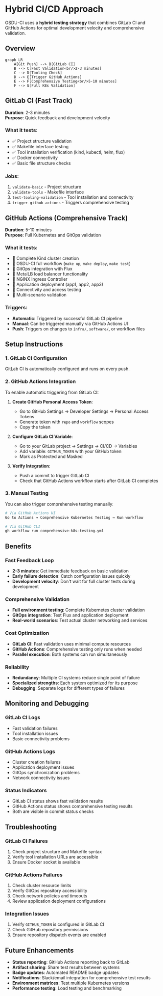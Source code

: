# Hybrid CI/CD Approach

OSDU-CI uses a **hybrid testing strategy** that combines GitLab CI and GitHub Actions for optimal development velocity and comprehensive validation.

## Overview

```mermaid
graph LR
    A[Git Push] --> B[GitLab CI]
    B --> C[Fast Validation<br/>2-3 minutes]
    C --> D[Tooling Check]
    D --> E[Trigger GitHub Actions]
    E --> F[Comprehensive Testing<br/>5-10 minutes]
    F --> G[Full K8s Validation]
```

## GitLab CI (Fast Track)

**Duration**: 2-3 minutes  
**Purpose**: Quick feedback and development velocity

### What it tests:
- ✅ Project structure validation
- ✅ Makefile interface testing  
- ✅ Tool installation verification (kind, kubectl, helm, flux)
- ✅ Docker connectivity
- ✅ Basic file structure checks

### Jobs:
1. `validate-basic` - Project structure
2. `validate-tools` - Makefile interface
3. `test-tooling-validation` - Tool installation and connectivity
4. `trigger-github-actions` - Triggers comprehensive testing

## GitHub Actions (Comprehensive Track)

**Duration**: 5-10 minutes  
**Purpose**: Full Kubernetes and GitOps validation

### What it tests:
- 🔄 Complete Kind cluster creation
- 🔄 OSDU-CI full workflow (`make up`, `make deploy`, `make test`)
- 🔄 GitOps integration with Flux
- 🔄 MetalLB load balancer functionality
- 🔄 NGINX Ingress Controller
- 🔄 Application deployment (app1, app2, app3)
- 🔄 Connectivity and access testing
- 🔄 Multi-scenario validation

### Triggers:
- **Automatic**: Triggered by successful GitLab CI pipeline
- **Manual**: Can be triggered manually via GitHub Actions UI
- **Push**: Triggers on changes to `infra/`, `software/`, or workflow files

## Setup Instructions

### 1. GitLab CI Configuration

GitLab CI is automatically configured and runs on every push.

### 2. GitHub Actions Integration

To enable automatic triggering from GitLab CI:

1. **Create GitHub Personal Access Token**:
   - Go to GitHub Settings → Developer Settings → Personal Access Tokens
   - Generate token with `repo` and `workflow` scopes
   - Copy the token

2. **Configure GitLab CI Variable**:
   - Go to your GitLab project → Settings → CI/CD → Variables
   - Add variable: `GITHUB_TOKEN` with your GitHub token
   - Mark as Protected and Masked

3. **Verify Integration**:
   - Push a commit to trigger GitLab CI
   - Check that GitHub Actions workflow starts after GitLab CI completes

### 3. Manual Testing

You can also trigger comprehensive testing manually:

```bash
# Via GitHub Actions UI
Go to Actions → Comprehensive Kubernetes Testing → Run workflow

# Via GitHub CLI
gh workflow run comprehensive-k8s-testing.yml
```

## Benefits

### Fast Feedback Loop
- **2-3 minutes**: Get immediate feedback on basic validation
- **Early failure detection**: Catch configuration issues quickly
- **Development velocity**: Don't wait for full cluster tests during development

### Comprehensive Validation  
- **Full environment testing**: Complete Kubernetes cluster validation
- **GitOps integration**: Test Flux and application deployment
- **Real-world scenarios**: Test actual cluster networking and services

### Cost Optimization
- **GitLab CI**: Fast validation uses minimal compute resources
- **GitHub Actions**: Comprehensive testing only runs when needed
- **Parallel execution**: Both systems can run simultaneously

### Reliability
- **Redundancy**: Multiple CI systems reduce single point of failure
- **Specialized strengths**: Each system optimized for its purpose
- **Debugging**: Separate logs for different types of failures

## Monitoring and Debugging

### GitLab CI Logs
- Fast validation failures
- Tool installation issues
- Basic connectivity problems

### GitHub Actions Logs  
- Cluster creation failures
- Application deployment issues
- GitOps synchronization problems
- Network connectivity issues

### Status Indicators
- GitLab CI status shows fast validation results
- GitHub Actions status shows comprehensive testing results
- Both are visible in commit status checks

## Troubleshooting

### GitLab CI Failures
1. Check project structure and Makefile syntax
2. Verify tool installation URLs are accessible
3. Ensure Docker socket is available

### GitHub Actions Failures
1. Check cluster resource limits
2. Verify GitOps repository accessibility
3. Check network policies and timeouts
4. Review application deployment configurations

### Integration Issues
1. Verify `GITHUB_TOKEN` is configured in GitLab CI
2. Check GitHub repository permissions
3. Ensure repository dispatch events are enabled

## Future Enhancements

- **Status reporting**: GitHub Actions reporting back to GitLab
- **Artifact sharing**: Share test results between systems
- **Badge updates**: Automated README badge updates
- **Notifications**: Slack/email integration for comprehensive test results
- **Environment matrices**: Test multiple Kubernetes versions
- **Performance testing**: Load testing and benchmarking